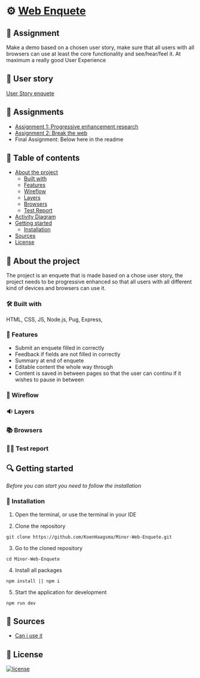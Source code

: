 

# ⚙ [Web Enquete](https://browsertechnologiesenquete.herokuapp.com/)

## 📂 Assignment
Make a demo based on a chosen user story, make sure that all users with all browsers can use at least the core functionality and see/hear/feel it. At maximum a really good User Experience

## 🧔 User story
[User Story enquete](https://github.com/cmda-minor-web/browser-technologies-2122/blob/main/usecases/Usecase-enquete.md)

## 📃 Assignments
- [Assignment 1: Progressive enhancement research](https://github.com/KoenHaagsma/browser-technologies-2122/wiki/Assignment-1)
- [Assignment 2: Break the web](https://github.com/KoenHaagsma/browser-technologies-2122/wiki/Assignment-2)
- Final Assignment: Below here in the readme

## 🧾 Table of contents
-   [About the project](##About-the-project)
      * [Built with](###Built-with)
      * [Features](###Features)
      * [Wireflow](###Wireflow)
      * [Layers](###Layers)
      * [Browsers](###Browsers)
      * [Test Report](###Test-Report)
-   [Activity Diagram](##Activity-Diagram)
-   [Getting started](##Getting-started)
      * [Installation](##Installation)
-   [Sources](##Sources)
-   [License](##License)

## 📖 About the project
The project is an enquete that is made based on a chose user story, the project needs to be progressive enhanced so that all users with all different kind of devices and browsers can use it.

### 🛠 Built with
HTML, CSS, JS, Node.js, Pug, Express, 

### 🌟 Features
- Submit an enquete filled in correctly
- Feedback if fields are not filled in correctly
- Summary at end of enquete
- Editable content the whole way through
- Content is saved in between pages so that the user can continu if it wishes to pause in between

### 🧵 Wireflow

### 🔉 Layers

### 📚 Browsers

### 👩‍💻 Test report

## 🔍 Getting started
*Before you can start you need to follow the installation*

### 🔨 Installation
1. Open the terminal, or use the terminal in your IDE

2. Clone the repository
```
git clone https://github.com/KoenHaagsma/Minor-Web-Enquete.git
```
3. Go to the cloned repository
```
cd Minor-Web-Enquete
```
4. Install all packages
```
npm install || npm i
```
5. Start the application for development
```
npm run dev
```

## 📑 Sources
- [Can i use it]()

## 🔖 License
[![license](https://img.shields.io/github/license/DAVFoundation/captain-n3m0.svg?style=flat-square)]()
